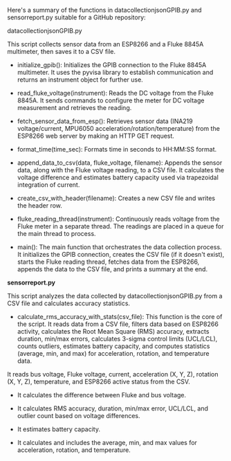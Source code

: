 Here's a summary of the functions in datacollectionjsonGPIB.py and sensorreport.py suitable for a GitHub repository:

datacollectionjsonGPIB.py

This script collects sensor data from an ESP8266 and a Fluke 8845A multimeter, then saves it to a CSV file.

* initialize_gpib(): Initializes the GPIB connection to the Fluke 8845A multimeter. It uses the pyvisa library to establish communication and returns an instrument object for further use.

* read_fluke_voltage(instrument): Reads the DC voltage from the Fluke 8845A. It sends commands to configure the meter for DC voltage measurement and retrieves the reading.

* fetch_sensor_data_from_esp(): Retrieves sensor data (INA219 voltage/current, MPU6050 acceleration/rotation/temperature) from the ESP8266 web server by making an HTTP GET request.

* format_time(time_sec): Formats time in seconds to HH:MM:SS format.

* append_data_to_csv(data, fluke_voltage, filename): Appends the sensor data, along with the Fluke voltage reading, to a CSV file. It calculates the voltage difference and estimates battery capacity used via trapezoidal integration of current.

* create_csv_with_header(filename): Creates a new CSV file and writes the header row.

* fluke_reading_thread(instrument): Continuously reads voltage from the Fluke meter in a separate thread. The readings are placed in a queue for the main thread to process.

* main(): The main function that orchestrates the data collection process. It initializes the GPIB connection, creates the CSV file (if it doesn't exist), starts the Fluke reading thread, fetches data from the ESP8266, appends the data to the CSV file, and prints a summary at the end.

**sensorreport.py**

This script analyzes the data collected by datacollectionjsonGPIB.py from a CSV file and calculates accuracy statistics.

* calculate_rms_accuracy_with_stats(csv_file): This function is the core of the script. It reads data from a CSV file, filters data based on ESP8266 activity, calculates the Root Mean Square (RMS) accuracy, extracts duration, min/max errors, calculates 3-sigma control limits (UCL/LCL), counts outliers, estimates battery capacity, and computes statistics (average, min, and max) for acceleration, rotation, and temperature data.

It reads bus voltage, Fluke voltage, current, acceleration (X, Y, Z), rotation (X, Y, Z), temperature, and ESP8266 active status from the CSV.

* It calculates the difference between Fluke and bus voltage.

* It calculates RMS accuracy, duration, min/max error, UCL/LCL, and outlier count based on voltage differences.

* It estimates battery capacity.

* It calculates and includes the average, min, and max values for acceleration, rotation, and temperature.
